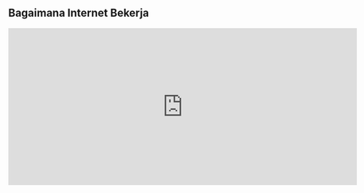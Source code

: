 ## Bagaimana Internet Bekerja

<iframe width="700" height="315" src="https://www.youtube-nocookie.com/embed/_fl7wWbV604?si=c1AKvWvlb__-NY5W" title="YouTube video player" frameborder="0" allow="accelerometer; autoplay; clipboard-write; encrypted-media; gyroscope; picture-in-picture; web-share" allowfullscreen></iframe>